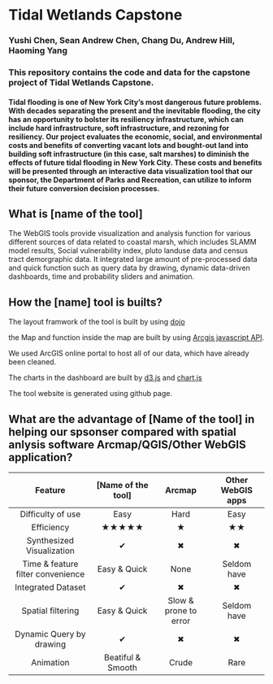 # Tidal Wetlands Capstone
### Yushi Chen, Sean Andrew Chen, Chang Du, Andrew Hill, Haoming Yang

### This repository contains the code and data for the capstone project of Tidal Wetlands Capstone. 

#### Tidal flooding is one of New York City’s most dangerous future problems. With decades separating the present and the inevitable flooding, the city has an opportunity to bolster its resiliency infrastructure, which can include hard infrastructure, soft infrastructure, and rezoning for resiliency. Our project evaluates the economic, social, and environmental costs and benefits of converting vacant lots and bought-out land into  building soft infrastructure (in this case, salt marshes) to diminish the effects of future tidal flooding in New York City. These costs and benefits will be presented through an interactive data visualization tool that our sponsor, the Department of Parks and Recreation, can utilize to inform their future conversion decision processes. 




## What is  [name of the tool]
The WebGIS tools provide visualization and analysis function for various different sources of data related to coastal marsh, which includes SLAMM model results, Social vulnerability index, pluto landuse data and census tract demorgraphic data. It integrated large amount of pre-processed data and quick function such as query data by drawing, dynamic data-driven dashboards, time and probability sliders and animation. 

## How the [name] tool is builts?
The layout framwork of the tool is built by using [dojo](https://dojotoolkit.org/) 

the Map and function inside the map are built by using [Arcgis javascript API](https://developers.arcgis.com/javascript/). 

We used ArcGIS online portal to host all of our data, which have already been cleaned.

The charts in the dashboard are built by [d3.js](https://d3js.org/) and [chart.js](https://www.chartjs.org/) 

The tool website is generated using github page. 

## What are the advantage of [Name of the tool] in helping our spsonser compared with spatial anlysis software Arcmap/QGIS/Other WebGIS application?

| Feature | [Name of the tool] | Arcmap | Other WebGIS apps |
| :------: | :------: | :------: |:------: |
| Difficulty of use | Easy | Hard | Easy|
| Efficiency |★★★★★  |★  |★★|
| Synthesized Visualization| ✔︎ | ✖︎ |✖︎|
| Time & feature filter convenience | Easy & Quick | None | Seldom have |
| Integrated Dataset|✔︎|✖︎|✖︎|
| Spatial filtering |Easy & Quick| Slow & prone to error |Seldom have |
| Dynamic Query by drawing |✔︎|✖︎|✖︎|
| Animation |Beatiful & Smooth|Crude|Rare|
